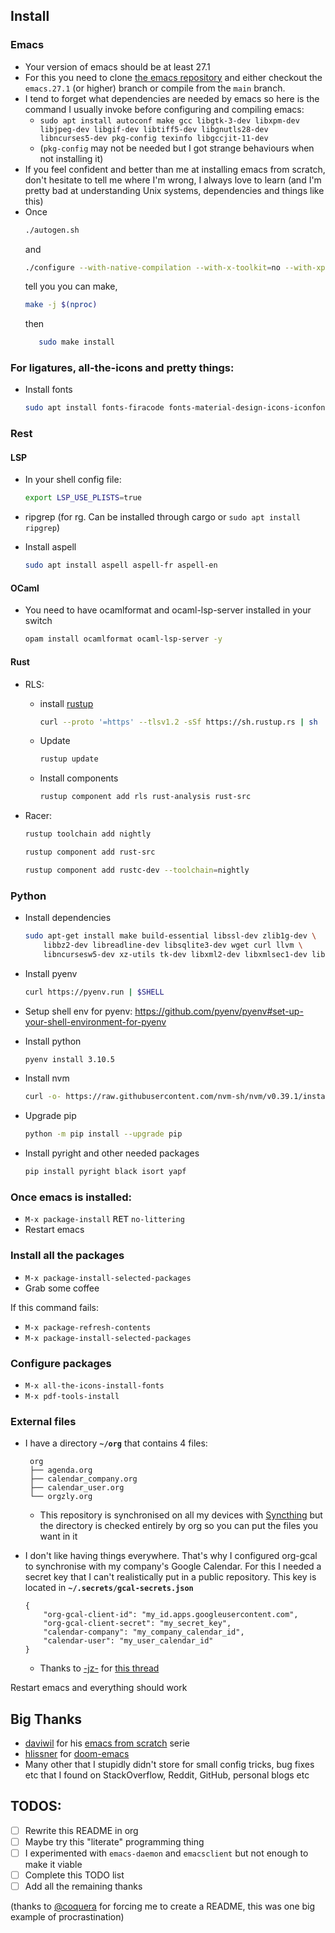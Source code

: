 ## Install

### Emacs

 - Your version of emacs should be at least 27.1
 - For this you need to clone [the emacs repository](https://github.com/emacs-mirror/emacs) and either checkout the `emacs.27.1` (or higher) branch or compile from the `main` branch.
 - I tend to forget what dependencies are needed by emacs so here is the command I usually invoke before configuring and compiling emacs:
   - `sudo apt install autoconf make gcc libgtk-3-dev libxpm-dev libjpeg-dev libgif-dev libtiff5-dev libgnutls28-dev libncurses5-dev pkg-config texinfo libgccjit-11-dev`
   - (`pkg-config` may not be needed but I got strange behaviours when not installing it)
 - If you feel confident and better than me at installing emacs from scratch, don't hesitate to tell me where I'm wrong, I always love to learn (and I'm pretty bad at understanding Unix systems, dependencies and things like this)
 - Once
    ```zsh
    ./autogen.sh
    ```
   and
     ```zsh
    ./configure --with-native-compilation --with-x-toolkit=no --with-xpm=ifavailable --with-jpeg=ifavailable --with-json=ifavailable --with-png=ifavailable --with-gif=ifavailable --with-tiff=ifavailable
    ```
   tell you you can make,
    ```zsh
    make -j $(nproc)
    ```
   then
    ```zsh
       sudo make install
    ```


### For ligatures, all-the-icons and pretty things:

 - Install fonts
    ```zsh
    sudo apt install fonts-firacode fonts-material-design-icons-iconfont
    ```

### Rest

#### LSP

 - In your shell config file:
    ```zsh
    export LSP_USE_PLISTS=true
    ```
 
 - ripgrep (for rg. Can be installed through cargo or `sudo apt install ripgrep`)
 
 - Install aspell
    ```zsh
    sudo apt install aspell aspell-fr aspell-en
    ```

#### OCaml

- You need to have ocamlformat and ocaml-lsp-server installed in your switch
    ```zsh
    opam install ocamlformat ocaml-lsp-server -y
    ```

#### Rust
 - RLS:
   - install [rustup](http://rustup.rs/)
      ```zsh
      curl --proto '=https' --tlsv1.2 -sSf https://sh.rustup.rs | sh
      ```
   - Update
      ```zsh
      rustup update
      ```
   - Install components
      ```zsh
      rustup component add rls rust-analysis rust-src
      ```
 - Racer:

      ```zsh
      rustup toolchain add nightly
      ```
      ```zsh
      rustup component add rust-src
      ```
      ```zsh
      rustup component add rustc-dev --toolchain=nightly
      ```

### Python

   - Install dependencies
      ```zsh
      sudo apt-get install make build-essential libssl-dev zlib1g-dev \
          libbz2-dev libreadline-dev libsqlite3-dev wget curl llvm \
          libncursesw5-dev xz-utils tk-dev libxml2-dev libxmlsec1-dev libffi-dev liblzma-dev
      ```

   - Install pyenv
      ```zsh
      curl https://pyenv.run | $SHELL
      ```

   - Setup shell env for pyenv: https://github.com/pyenv/pyenv#set-up-your-shell-environment-for-pyenv

   - Install python
      ```zsh
      pyenv install 3.10.5
      ```

   - Install nvm
      ```zsh
      curl -o- https://raw.githubusercontent.com/nvm-sh/nvm/v0.39.1/install.sh | $SHELL
      ```

   - Upgrade pip
      ```zsh
      python -m pip install --upgrade pip
      ```

   - Install pyright and other needed packages
      ```zsh
      pip install pyright black isort yapf
      ```


### Once emacs is installed:

 - `M-x package-install` <kbd>RET</kbd> `no-littering`
 - Restart emacs

### Install all the packages

 - `M-x package-install-selected-packages`
 - Grab some coffee

If this command fails:

 - `M-x package-refresh-contents`
 - `M-x package-install-selected-packages`

### Configure packages

 - `M-x all-the-icons-install-fonts`
 - `M-x pdf-tools-install`

### External files

 - I have a directory **`~/org`** that contains 4 files:

        org
        ├── agenda.org
        ├── calendar_company.org
        ├── calendar_user.org
        └── orgzly.org

    - This repository is synchronised on all my devices with [Syncthing](https://syncthing.net/) but the directory is checked entirely by org so you can put the files you want in it
  - I don't like having things everywhere. That's why I configured org-gcal to synchronise with my company's Google Calendar. For this I needed a secret key that I can't realistically put in a public repository. This key is located in **`~/.secrets/gcal-secrets.json`**

        {
            "org-gcal-client-id": "my_id.apps.googleusercontent.com",
            "org-gcal-client-secret": "my_secret_key",
            "calendar-company": "my_company_calendar_id",
            "calendar-user": "my_user_calendar_id"
        }

    - Thanks to [-jz-](https://www.reddit.com/user/-jz-/) for [this thread](https://www.reddit.com/r/emacs/comments/d1ehpy/security_tip_if_you_push_initel_to_a_public_repo/)

Restart emacs and everything should work

## Big Thanks

 - [daviwil](https://github.com/daviwil) for his [emacs from scratch](https://github.com/daviwil/emacs-from-scratch) serie
 - [hlissner](https://github.com/hlissner) for [doom-emacs](https://github.com/hlissner/doom-emacs/)
 - Many other that I stupidly didn't store for small config tricks, bug fixes etc that I found on StackOverflow, Reddit, GitHub, personal blogs etc

## TODOS:
 - [ ] Rewrite this README in org
 - [ ] Maybe try this "literate" programming thing
 - [ ] I experimented with `emacs-daemon` and `emacsclient` but not enough to make it viable
 - [ ] Complete this TODO list
 - [ ] Add all the remaining thanks

(thanks to [@coquera](https://github.com/coquera) for forcing me to create a README, this was one big example of procrastination)
